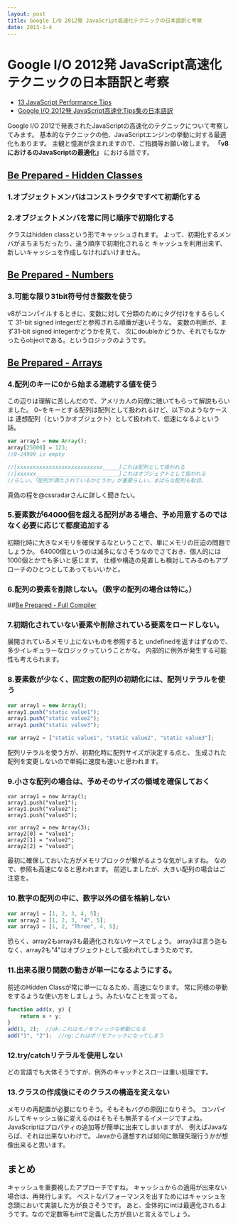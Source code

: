 ```yaml
---
layout: post
title: Google I/O 2012発 JavaScript高速化テクニックの日本語訳と考察
date: 2013-1-4
---
```


# Google I/O 2012発 JavaScript高速化テクニックの日本語訳と考察

+ [13 JavaScript Performance Tips](http://www.jonefox.com/blog/2012/07/10/13-javascript-performance-tips/)
+ [Google I/O 2012発 JavaScript高速化Tips集の日本語訳](http://tech.a-listers.jp/2012/07/13/13-javascript-performance-tips/)

Google I/O 2012で発表されたJavaScriptの高速化のテクニックについて考察してみます。
基本的なテクニックの他、JavaScriptエンジンの挙動に対する最適化もあります。
主観と憶測が含まれますので、ご指摘等お願い致します。
**「v8におけるのJavaScriptの最適化」** における話です。

## [Be Prepared - Hidden Classes](http://www.youtube.com/watch?v=UJPdhx5zTaw&t=10m30s)

### 1.オブジェクトメンバはコンストラクタですべて初期化する

### 2.オブジェクトメンバを常に同じ順序で初期化する

クラスはhidden classという形でキャッシュされます。
よって、初期化するメンバがまちまちだったり、違う順序で初期化されると
キャッシュを利用出来ず、新しいキャッシュを作成しなければいけません。

## [Be Prepared - Numbers](http://www.youtube.com/watch?v=UJPdhx5zTaw&t=15m30s)

### 3.可能な限り31bit符号付き整数を使う

v8がコンパイルするときに、変数に対して分類のためにタグ付けをするらしくて
31-bit signed integerだと参照される順番が速いそうな。
変数の判断が、まず31-bit signed integerかどうかを見て、
次にdoubleかどうか、それでもなかったらobjectである。というロジックのようです。

## [Be Prepared - Arrays](http://www.youtube.com/watch?v=UJPdhx5zTaw&t=17m25s)

### 4.配列のキーに0から始まる連続する値を使う

この辺りは理解に苦しんだので、アメリカ人の同僚に聴いてもらって解説もらいました。
0~をキーとする配列は配列として扱われるけど、以下のようなケースは
連想配列（というかオブジェクト）として扱われて、低速になるよという話。

```js
var array1 = new Array();
array[25000] = 123;
//0~24999 is empty

//[xxxxxxxxxxxxxxxxxxxxxxxxxxx_____]これは配列として扱われる
//[xxxxxx__________________________]これはオブジェクトとして扱われる
//らしい。「配列が満たされているかどうか」が重要らしい。まばらな配列も駄目。
```

真偽の程を@cssradarさんに詳しく聞きたい。

### 5.要素数が64000個を超える配列がある場合、予め用意するのではなく必要に応じて都度追加する

初期化時に大きなメモリを確保するなということで、単にメモリの圧迫の問題でしょうか。
64000個というのは滅多になさそうなのでさておき、個人的には1000個とかでも多いと感じます。
仕様や構造の見直しも検討してみるのもアプローチのひとつとしてあってもいいかと。

### 6.配列の要素を削除しない。（数字の配列の場合は特に。）

##[Be Prepared - Full Compiler](http://www.youtube.com/watch?v=UJPdhx5zTaw&t=26m35s)

### 7.初期化されていない要素や削除されている要素をロードしない。

展開されているメモリ上にないものを参照すると
undefinedを返すはずなので、多少イレギュラーなロジックっていうことかな。
内部的に例外が発生する可能性も考えられます。

### 8.要素数が少なく、固定数の配列の初期化には、配列リテラルを使う

```js
var array1 = new Array();
array1.push("static value1");
array1.push("static value2");
array1.push("static value3");

var array2 = ["static value1", "static value2", "static value3"];
```

配列リテラルを使う方が、初期化時に配列サイズが決定する点と、
生成された配列を変更しないので単純に速度も速いと思われます。

### 9.小さな配列の場合は、予めそのサイズの領域を確保しておく

```
var array1 = new Array();
array1.push("value1");
array1.push("value2");
array1.push("value3");

var array2 = new Array(3);
array2[0] = "value1";
array2[1] = "value2";
array2[2] = "value3";
```

最初に確保しておいた方がメモリブロックが繋がるような気がしますね。
なので、参照も高速になると思われます。
前述しましたが、大きい配列の場合はご注意を。

### 10.数字の配列の中に、数字以外の値を格納しない

```js
var array1 = [1, 2, 3, 4, 5];
var array2 = [1, 2, 3, "4", 5];
var array3 = [1, 2, "Three", 4, 5];
```

恐らく、array2もarray3も最適化されないケースでしょう。
array3は言う迄もなく、array2も"4"はオブジェクトとして扱われてしまうためです。

### 11.出来る限り関数の動きが単一になるようにする。

前述のHidden Classが常に単一になるため、高速になります。
常に同様の挙動をするような使い方をしましょう。みたいなことを言ってる。

```js
function add(x, y) {
	return x + y;
}
add(1, 2);	//ok:これはモノモフィックな挙動になる
add("1", "2");	//ng:これはポリモフィックになってしまう
```

### 12.try/catchリテラルを使用しない

どの言語でも大体そうですが、例外のキャッチとスローは重い処理です。

### 13.クラスの作成後にそのクラスの構造を変えない

メモリの再配置が必要になりそう。そもそもバグの原因になりそう。
コンパイルしてキャッシュ後に変えるのはそもそも無茶するイメージですよね。
JavaScriptはプロパティの追加等が簡単に出来てしまいますが、
例えばJavaならば、それは出来ないわけで。
Javaから連想すれば如何に無理矢理行うかが想像出来ると思います。

## まとめ

キャッシュを重要視したアプローチですね。
キャッシュからの適用が出来ない場合は、再発行します。
ベストなパフォーマンスを出すためにはキャッシュを念頭において実装した方が良さそうです。
あと、全体的にintは最適化されるようです。なので定数等もintで定義した方が良いと言えるでしょう。